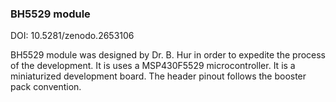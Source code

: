 <h3>BH5529 module</h3>

DOI: 10.5281/zenodo.2653106

BH5529 module was designed by Dr. B. Hur in order to expedite the process of the development. It is uses a MSP430F5529 microcontroller. It is a miniaturized development board. The header pinout follows the booster pack convention.
